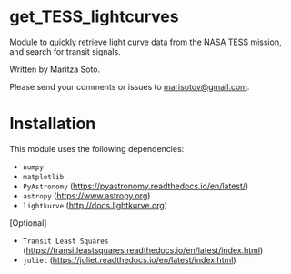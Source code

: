 # get_TESS_lightcurves
 Module to quickly retrieve light curve data from the NASA TESS mission, and search for transit signals. 
 
 Written by Maritza Soto.
 
 Please send your comments or issues to marisotov@gmail.com.
 
 # Installation
 
 This module uses the following dependencies:
 
 * `numpy`
 * `matplotlib`
 * `PyAstronomy` (https://pyastronomy.readthedocs.io/en/latest/)
 * `astropy` (https://www.astropy.org)
 * `lightkurve` (http://docs.lightkurve.org)
 
 [Optional]
 
 * `Transit Least Squares` (https://transitleastsquares.readthedocs.io/en/latest/index.html)
 * `juliet` (https://juliet.readthedocs.io/en/latest/index.html)


 
 

